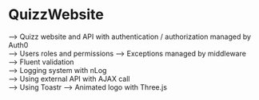 # QuizzWebsite

--> Quizz website and API with authentication / authorization managed by Auth0<br/>
--> Users roles and permissions
--> Exceptions managed by middleware<br/>
--> Fluent validation<br/>
--> Logging system with nLog<br/>
--> Using external API with AJAX call<br/>
--> Using Toastr
--> Animated logo with Three.js
